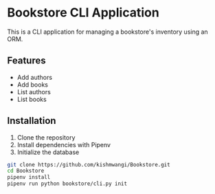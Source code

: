 # Bookstore CLI Application

This is a CLI application for managing a bookstore's inventory using an ORM.

## Features
- Add authors
- Add books
- List authors
- List books

## Installation

1. Clone the repository
2. Install dependencies with Pipenv
3. Initialize the database

```sh
git clone https://github.com/kishmwangi/Bookstore.git
cd Bookstore
pipenv install
pipenv run python bookstore/cli.py init
